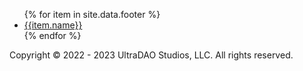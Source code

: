<footer class="p-8">
  <div class="container max-w-2xl mx-auto">
    <div class="mb-4">
      <ul class="flex flex-wrap leading-loose text-sm justify-center">
      {% for item in site.data.footer %}
        <li class="mr-4">
          <a
            href="{{item.url}}"
            class="hover:underline text-gray-300 no-underline hover:text-gray-400"
            >{{item.name}}</a
          >
        </li>
        {% endfor %}
      </ul>
    </div>
    <p class="leading-snug text-gray-500 text-xs text-center">
      Copyright © 2022 - 2023 UltraDAO Studios, LLC. All rights reserved.
    </p>
  </div>
</footer>
